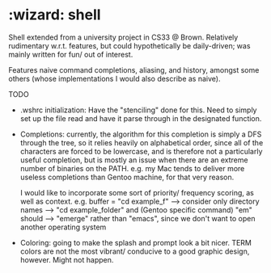 # :wizard: shell

Shell extended from a university project in CS33 @ Brown.
Relatively rudimentary w.r.t. features, but could hypothetically 
be daily-driven; was mainly written for fun/ out of interest.

Features naive command completions, aliasing, and history, amongst some 
others (whose implementations I would also describe as naive). 


TODO

 - .wshrc initialization: Have the "stenciling" done for this. Need to simply set up the file read
     and have it parse through in the designated function.
 - Completions: currently, the algorithm for this completion is simply a DFS through the tree, so 
     it relies heavily on alphabetical order, since all of the characters are forced to be lowercase,
     and is therefore not a particularly useful completion, but is mostly an issue when there are an 
     extreme number of binaries on the PATH. e.g. my Mac tends to deliver more useless completions 
     than Gentoo machine, for that very reason.
     
     I would like to incorporate some sort of priority/ frequency scoring, as well as context.
     e.g. buffer = "cd example_f" --> consider only directory names --> "cd example_folder"
     and (Gentoo specific command) "em" should --> "emerge" rather than "emacs", since we 
     don't want to open another operating system
 - Coloring: going to make the splash and prompt look a bit nicer. TERM colors are not the most
     vibrant/ conducive to a good graphic design, however. Might not happen.

